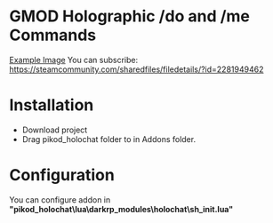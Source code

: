 # GMOD Holographic /do and /me Commands
[Example Image](https://steamuserimages-a.akamaihd.net/ugc/1688248603494839739/958DE49D2C65984B08DBAD4E61FB6B492A58789D/?imw=637&imh=358&ima=fit&impolicy=Letterbox&imcolor=%23000000&letterbox=true)
You can subscribe: https://steamcommunity.com/sharedfiles/filedetails/?id=2281949462
# Installation
* Download project
* Drag pikod_holochat folder to in Addons folder.
# Configuration
You can configure addon in **"pikod_holochat\lua\darkrp_modules\holochat\sh_init.lua"**
